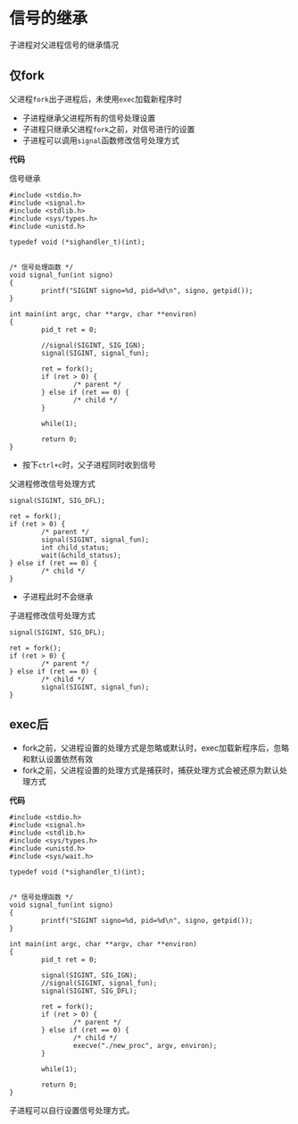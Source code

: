 # 信号的继承

子进程对父进程信号的继承情况

## 仅fork

父进程`fork`出子进程后，未使用`exec`加载新程序时

- 子进程继承父进程所有的信号处理设置
- 子进程只继承父进程`fork`之前，对信号进行的设置
- 子进程可以调用`signal`函数修改信号处理方式

**代码**

信号继承

```
#include <stdio.h>
#include <signal.h>
#include <stdlib.h>
#include <sys/types.h>
#include <unistd.h>

typedef void (*sighandler_t)(int);


/* 信号处理函数 */
void signal_fun(int signo)
{
        printf("SIGINT signo=%d, pid=%d\n", signo, getpid());
}

int main(int argc, char **argv, char **environ)
{
        pid_t ret = 0;

        //signal(SIGINT, SIG_IGN);
        signal(SIGINT, signal_fun);

        ret = fork();
        if (ret > 0) {
                /* parent */
        } else if (ret == 0) {
                /* child */
        }

        while(1);

        return 0;
}
```

- 按下`ctrl+c`时，父子进程同时收到信号

父进程修改信号处理方式

```
signal(SIGINT, SIG_DFL);

ret = fork();
if (ret > 0) {
        /* parent */
        signal(SIGINT, signal_fun);
        int child_status;
        wait(&child_status);
} else if (ret == 0) {
        /* child */
}
```

- 子进程此时不会继承

子进程修改信号处理方式

```
signal(SIGINT, SIG_DFL);

ret = fork();
if (ret > 0) {
        /* parent */
} else if (ret == 0) {
        /* child */
        signal(SIGINT, signal_fun);
}
```

## exec后

- fork之前，父进程设置的处理方式是忽略或默认时，exec加载新程序后，忽略和默认设置依然有效
- fork之前，父进程设置的处理方式是捕获时，捕获处理方式会被还原为默认处理方式

**代码**

```
#include <stdio.h>
#include <signal.h>
#include <stdlib.h>
#include <sys/types.h>
#include <unistd.h>
#include <sys/wait.h>

typedef void (*sighandler_t)(int);


/* 信号处理函数 */
void signal_fun(int signo)
{
        printf("SIGINT signo=%d, pid=%d\n", signo, getpid());
}

int main(int argc, char **argv, char **environ)
{
        pid_t ret = 0;

        signal(SIGINT, SIG_IGN);
        //signal(SIGINT, signal_fun);
        signal(SIGINT, SIG_DFL);

        ret = fork();
        if (ret > 0) {
                /* parent */
        } else if (ret == 0) {
                /* child */
                execve("./new_proc", argv, environ);
        }

        while(1);

        return 0;
}
```

子进程可以自行设置信号处理方式。
